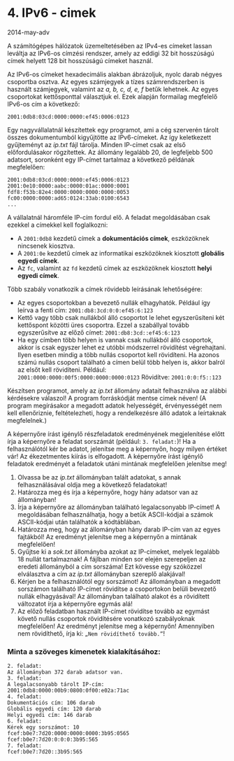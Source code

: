 # 4. IPv6 - cimek
2014-may-adv

A számítógépes hálózatok üzemeltetésében az IPv4-es címeket lassan leváltja az IPv6-os címzési rendszer, amely az eddigi 32 bit hosszúságú címek helyett 128 bit hosszúságú címeket használ.

Az IPv6-os címeket hexadecimális alakban ábrázoljuk, nyolc darab négyes csoportba osztva. Az egyes számjegyek a tízes számrendszerben is használt számjegyek, valamint az *a, b, c, d, e, f* betűk lehetnek. Az egyes csoportokat kettősponttal választjuk el. Ezek alapján formailag megfelelő IPv6-os cím a következő:

	2001:0db8:03cd:0000:0000:ef45:0006:0123

Egy nagyvállalatnál készítettek egy programot, ami a cég szerverén tárolt összes dokumentumból kigyűjtötte az IPv6-címeket. Az így keletkezett gyűjteményt az *ip.txt* fájl tárolja. Minden IP-címet csak az első előfordulásakor rögzítettek. Az állomány legalább 20, de legfeljebb 500 adatsort, soronként egy IP-címet tartalmaz a következő példának megfelelően:

	2001:0db8:03cd:0000:0000:ef45:0006:0123
	2001:0e10:0000:aabc:0000:01ac:0000:0001
	fdf8:f53b:82e4:0000:0000:0000:0000:0053
	fc00:0000:0000:ad65:0124:33ab:0100:6543
	...

A vállalatnál háromféle IP-cím fordul elő. A feladat megoldásában csak ezekkel a címekkel kell foglalkozni:
- A `2001:0db8` kezdetű címek a **dokumentációs címek**, eszközöknek nincsenek kiosztva.
- A `2001:0e` kezdetű címek az informatikai eszközöknek kiosztott **globális egyedi címek**.
- Az `fc`, valamint az `fd` kezdetű címek az eszközöknek kiosztott **helyi egyedi címek**.

Több szabály vonatkozik a címek rövidebb leírásának lehetőségére:
- Az egyes csoportokban a bevezető nullák elhagyhatók. Például így leírva a fenti cím: `2001:db8:3cd:0:0:ef45:6:123`
- Kettő vagy több csak nullákból álló csoportot le lehet egyszerűsíteni két kettőspont közötti üres csoportra. Ezzel a szabállyal tovább egyszerűsítve az előző címet: `2001:db8:3cd::ef45:6:123`
- Ha egy címben több helyen is vannak csak nullákból álló csoportok, akkor is csak egyszer lehet ez utóbbi módszerrel rövidítést végrehajtani. Ilyen esetben mindig a több nullás csoportot kell rövidíteni. Ha azonos számú nullás csoport található a címen belül több helyen is, akkor balról az elsőt kell rövidíteni.
	Például: `2001:0000:0000:00f5:0000:0000:0000:0123`
	Rövidítve: `2001:0:0:f5::123`

Készítsen programot, amely az *ip.txt* állomány adatait felhasználva az alábbi kérdésekre válaszol! A program forráskódját mentse cimek néven! (A program megírásakor a megadott adatok helyességét, érvényességét nem kell ellenőriznie, feltételezheti, hogy a rendelkezésre álló adatok a leírtaknak megfelelnek.)

A képernyőre írást igénylő részfeladatok eredményének megjelenítése előtt írja a képernyőre a feladat sorszámát (például: `3. feladat:`)! Ha a felhasználótól kér be adatot, jelenítse meg a képernyőn, hogy milyen értéket vár! Az ékezetmentes kiírás is elfogadott. A képernyőre írást igénylő feladatok eredményét a feladatok utáni mintának megfelelően jelenítse meg!

1. Olvassa be az *ip.txt* állományban talált adatokat, s annak felhasználásával oldja meg a következő feladatokat!
2. Határozza meg és írja a képernyőre, hogy hány adatsor van az állományban!
3. Írja a képernyőre az állományban található legalacsonyabb IP-címet! A megoldásában felhasználhatja, hogy a betűk ASCII-kódjai a számok ASCII-kódjai után találhatók a kódtáblában.
4. Határozza meg, hogy az állományban hány darab IP-cím van az egyes fajtákból! Az eredményt jelenítse meg a képernyőn a mintának megfelelően!
5. Gyűjtse ki a *sok.txt* állományba azokat az IP-címeket, melyek legalább 18 nullát tartalmaznak! A fájlban minden sor elején szerepeljen az eredeti állományból a cím sorszáma! Ezt kövesse egy szóközzel elválasztva a cím az *ip.txt* állományban szereplő alakjával!
6. Kérjen be a felhasználótól egy sorszámot! Az állományban a megadott sorszámon található IP-címet rövidítse a csoportokon belüli bevezető nullák elhagyásával! Az állományban található alakot és a rövidített változatot írja a képernyőre egymás alá!
7. Az előző feladatban használt IP-címet rövidítse tovább az egymást követő nullás csoportok rövidítésére vonatkozó szabályoknak megfelelően! Az eredményt jelenítse meg a képernyőn! Amennyiben nem rövidíthető, írja ki: `„Nem rövidíthető tovább.”`!

### Minta a szöveges kimenetek kialakításához:
	2. feladat:
	Az állományban 372 darab adatsor van.
	3. feladat:
	A legalacsonyabb tárolt IP-cím:
	2001:0db8:0000:00b9:0800:0f00:e02a:71ac
	4. feladat:
	Dokumentációs cím: 106 darab
	Globális egyedi cím: 120 darab
	Helyi egyedi cím: 146 darab
	6. feladat:
	Kérek egy sorszámot: 10
	fcef:b0e7:7d20:0000:0000:0000:3b95:0565
	fcef:b0e7:7d20:0:0:0:3b95:565
	7. feladat:
	fcef:b0e7:7d20::3b95:565
